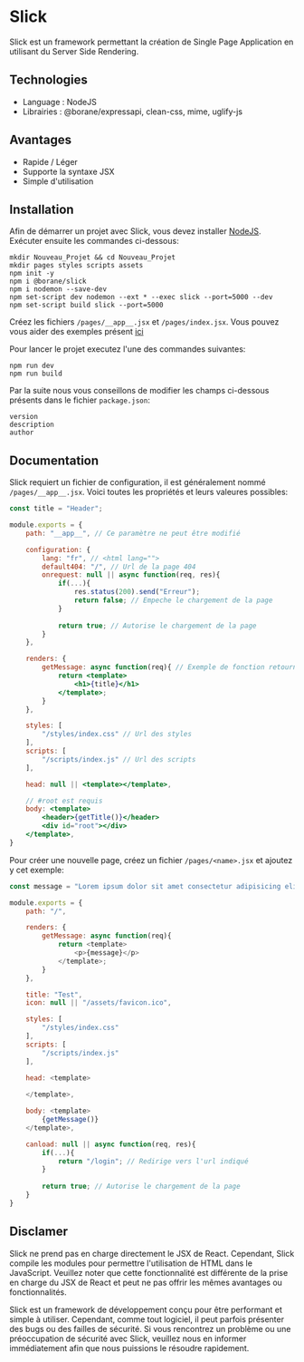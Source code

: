 # Slick

Slick est un framework permettant la création de Single Page Application en utilisant du Server Side Rendering.

## Technologies

- Language : NodeJS
- Librairies : @borane/expressapi, clean-css, mime, uglify-js

## Avantages

- Rapide / Léger
- Supporte la syntaxe JSX
- Simple d'utilisation

## Installation

Afin de démarrer un projet avec Slick, vous devez installer [NodeJS](https://nodejs.org/).
Exécuter ensuite les commandes ci-dessous:
```
mkdir Nouveau_Projet && cd Nouveau_Projet
mkdir pages styles scripts assets
npm init -y
npm i @borane/slick
npm i nodemon --save-dev
npm set-script dev nodemon --ext * --exec slick --port=5000 --dev
npm set-script build slick --port=5000
```

Créez les fichiers `/pages/__app__.jsx` et `/pages/index.jsx`.
Vous pouvez vous aider des exemples présent [ici](exemples/)

Pour lancer le projet executez l'une des commandes suivantes:
```
npm run dev
npm run build
```

Par la suite nous vous conseillons de modifier les champs ci-dessous présents dans le fichier `package.json`:
```
version
description
author
```

## Documentation

Slick requiert un fichier de configuration, il est généralement nommé `/pages/__app__.jsx`.
Voici toutes les propriétés et leurs valeures possibles:

```jsx
const title = "Header";

module.exports = {
    path: "__app__", // Ce paramètre ne peut être modifié

    configuration: {
        lang: "fr", // <html lang="">
        default404: "/", // Url de la page 404
        onrequest: null || async function(req, res){
            if(...){
                res.status(200).send("Erreur");
                return false; // Empeche le chargement de la page
            }
            
            return true; // Autorise le chargement de la page
        }
    },

    renders: {
        getMessage: async function(req){ // Exemple de fonction retournant le contenu de la variable titre dans un h1
            return <template>
                <h1>{title}</h1>
            </template>;
        }
    },

    styles: [
        "/styles/index.css" // Url des styles
    ],
    scripts: [
        "/scripts/index.js" // Url des scripts
    ],

    head: null || <template></template>,

    // #root est requis
    body: <template>
        <header>{getTitle()}</header>
        <div id="root"></div>
    </template>,
}
```

Pour créer une nouvelle page, créez un fichier `/pages/<name>.jsx` et ajoutez y cet exemple:

```js
const message = "Lorem ipsum dolor sit amet consectetur adipisicing elit. Earum beatae sed facilis excepturi soluta eligendi deleniti, et tempore autem voluptatum voluptate quos iusto ipsam fugiat repellat eveniet culpa provident laborum!";

module.exports = {
    path: "/",

    renders: {
        getMessage: async function(req){
            return <template>
                <p>{message}</p>
            </template>;
        }
    },

    title: "Test",
    icon: null || "/assets/favicon.ico",

    styles: [
        "/styles/index.css"
    ],
    scripts: [
        "/scripts/index.js"
    ],

    head: <template>
        
    </template>,

    body: <template>
        {getMessage()}
    </template>,

    canload: null || async function(req, res){
        if(...){
            return "/login"; // Redirige vers l'url indiqué
        }
        
        return true; // Autorise le chargement de la page
    }
}
```

## Disclamer

Slick ne prend pas en charge directement le JSX de React. Cependant, Slick compile les modules pour permettre l'utilisation de HTML dans le JavaScript. Veuillez noter que cette fonctionnalité est différente de la prise en charge du JSX de React et peut ne pas offrir les mêmes avantages ou fonctionnalités.

Slick est un framework de développement conçu pour être performant et simple à utiliser. Cependant, comme tout logiciel, il peut parfois présenter des bugs ou des failles de sécurité. Si vous rencontrez un problème ou une préoccupation de sécurité avec Slick, veuillez nous en informer immédiatement afin que nous puissions le résoudre rapidement.